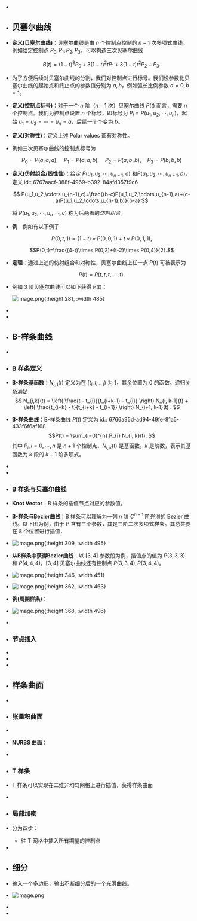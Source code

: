 -
- ## 贝塞尔曲线
- **定义(贝塞尔曲线)**：贝塞尔曲线是由 $n$ 个控制点控制的 $n-1$ 次多项式曲线。例如给定控制点 $P_{0}, P_{1}, P_{2}, P_{3}$，可以构造三次贝塞尔曲线
  
  $$ B(t) = (1 - t)^{3} P_{0} + 3 (1 - t)^{2} t P_{1} + 3(1 - t) t^{2} P_{2} + P_{3}.$$
- 为了方便后续对贝塞尔曲线的分割，我们对控制点进行标号。我们设参数化贝塞尔曲线的起始点和终止点的参数值分别为 $a, b$，例如弧长比例参数 $a = 0, b = 1$。
- **定义(控制点标号)**：对于一个 $n$ 阶（$n-1$ 次）贝塞尔曲线 $P(t)$ 而言，需要 $n$ 个控制点。我们为控制点设置 $n$ 个标号，即标号为 $P_{i} = P(u_{1}, u_{2}, \cdots, u_{n})$，起始 $u_1 = u_2 = \cdots = u_n = a$，后续一个个变为 $b$。
- **定义(对称性)**：定义上述 Polar values 都有对称性。
- 例如三次贝塞尔曲线的控制点标号为
  
  $$ P_{0} = P(a, a, a), \quad P_{1} = P(a, a, b), \quad P_{2} = P(a, b, b), \quad P_{3} = P(b, b, b)$$
- **定义(仿射组合/线性性)**：给定 $P(u_{1}, u_{2}, \cdots, u_{n-1}, a)$ 和$P(u_{1}, u_{2}, \cdots, u_{n-1}, b)$，定义
  id:: 6767aacf-388f-4969-b392-84afd357f9c6
  
  $$ P(u_1,u_2,\cdots,u_{n-1},c)=\frac{(b-c)P(u_1,u_2,\cdots,u_{n-1},a)+(c-a)P(u_1,u_2,\cdots,u_{n-1},b)}{b-a} $$
  
  将 $P(u_1, u_2, \cdots, u_{n-1}, c)$ 称为后两者的*仿射组合*。
- **例**：例如有以下例子
  
  $$P(0,t,1)=(1-t)\times P(0,0,1)+t\times P(0,1,1),$$
  
  $$P(0,t)=\frac{(4-t)\times P(0,2)+(t-2)\times P(0,4)}{2}.$$
- **定理**：通过上述的仿射组合和对称性，贝塞尔曲线上任一点 $P(t)$ 可被表示为
  
  $$P(t) = P(t, t, t, \cdots, t).$$
- 例如 $3$ 阶贝塞尔曲线可以如下获得 $P(t)$：
  
  ![image.png](../assets/image_1734785780263_0.png){:height 281, :width 485}
-
-
- ## B-样条曲线
-
- ### B 样条定义
- **B-样条基函数**：$N_{i,1}(t)$ 定义为在 $[t_{i}, t_{i+1})$ 为 $1$，其余位置为 $0$ 的函数。递归关系满足
  $$ N_{i,k}(t) = \left( \frac{t - t_{i}}{t_{i+k-1} - t_{i}}  \right) N_{i, k-1}(t) + \left( \frac{t_{i+k} - t}{t_{i+k} - t_{i+1}} \right) N_{i+1, k-1}(t) . $$
- **B-样条曲线**：B-样条曲线 $P(t)$ 定义为
  id:: 6766a95d-ad94-49fe-81a5-433f6f6af168
  $$P(t) = \sum_{i=0}^{n} P_{i} N_{i, k}(t). $$
  其中 $P_{i}, i = 0, \cdots, n$ 是 $n+1$ 个控制点，$N_{i,k}(t)$ 是基函数。$k$ 是阶数，表示其基函数为 $k$ 段的 $k - 1$ 阶多项式。
-
-
- ### B 样条与贝塞尔曲线
- **Knot Vector**：B 样条的插值节点对应的参数值。
- **B-样条与Bezier曲线**：B 样条可以理解为一列 $n$ 阶 $C^{n-1}$ 阶光滑的 Bezier 曲线。以下图为例，由于 $P$ 含有三个参数，其是三阶二次多项式样条。其总共要在 $8$ 个位置进行插值，
- ![image.png](../assets/image_1734787601167_0.png){:height 309, :width 495}
- **从B样条中获得Bezier曲线**：以 $[3,4]$ 参数段为例，插值点的值为 $P(3,3,3)$ 和 $P(4,4,4)$，$[3,4]$ 贝塞尔曲线还有控制点 $P(3,3,4), P(3,4,4)$。
- ![image.png](../assets/image_1734788484768_0.png){:height 346, :width 451}
- ![image.png](../assets/image_1734788689364_0.png){:height 362, :width 463}
- **例(周期样条)**：
- ![image.png](../assets/image_1734849877144_0.png){:height 368, :width 496}
-
- ### 节点插入
-
-
-
- ## 样条曲面
-
- ### 张量积曲面
-
- **NURBS 曲面**：
-
- ### T 样条
- T 样条可以实现在二维非均匀网格上进行插值，获得样条曲面
-
- ### 局部加密
- 分为四步：
	- 往 T 网格中插入所有期望的控制点
-
- ## 细分
- 输入一个多边形，输出不断细分后的一个光滑曲线。
- ![image.png](../assets/image_1734851083259_0.png)
-
-